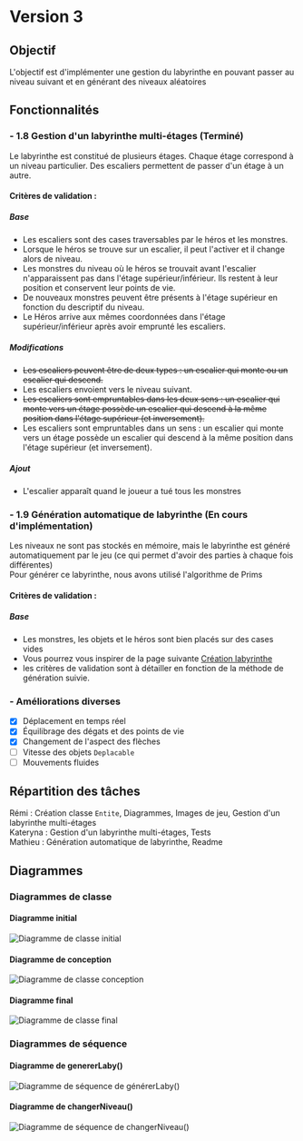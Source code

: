 # Version 3

## Objectif

L'objectif est d'implémenter une gestion du labyrinthe en pouvant passer au niveau suivant et en générant des niveaux
aléatoires

## Fonctionnalités

### - 1.8 Gestion d'un labyrinthe multi-étages (Terminé)

Le labyrinthe est constitué de plusieurs étages. Chaque étage correspond à un niveau
particulier. Des escaliers permettent de passer d'un étage à un autre.

#### Critères de validation :

##### Base

* Les escaliers sont des cases traversables par le héros et les monstres.
* Lorsque le héros se trouve sur un escalier, il peut l'activer et il change alors de
  niveau.
* Les monstres du niveau où le héros se trouvait avant l'escalier n'apparaissent pas
  dans l'étage supérieur/inférieur. Ils restent à leur position et conservent leur points
  de vie.
* De nouveaux monstres peuvent être présents à l'étage supérieur en fonction du
  descriptif du niveau.
* Le Héros arrive aux mêmes coordonnées dans l'étage supérieur/inférieur après
  avoir emprunté les escaliers.

##### Modifications

* ~~Les escaliers peuvent être de deux types : un escalier qui monte ou un escalier qui descend.~~
* Les escaliers envoient vers le niveau suivant.
* ~~Les escaliers sont empruntables dans les deux sens : un escalier qui monte vers un étage possède un escalier qui
  descend à la même position dans l'étage supérieur (et inversement).~~
* Les escaliers sont empruntables dans un sens : un escalier qui monte vers un étage possède un escalier qui descend à
  la même position dans l'étage supérieur (et inversement).

##### Ajout

* L'escalier apparaît quand le joueur a tué tous les monstres

### - 1.9 Génération automatique de labyrinthe (En cours d'implémentation)

Les niveaux ne sont pas stockés en mémoire, mais le labyrinthe est généré automatiquement par le jeu (ce qui permet
d'avoir des parties à chaque fois différentes)   
Pour générer ce labyrinthe, nous avons utilisé l'algorithme de Prims

#### Critères de validation :

##### Base

* Les monstres, les objets et le héros sont bien placés sur des cases vides
* Vous pourrez vous inspirer de la page
  suivante [Création labyrinthe](http://www.encyclopedie-incomplete.com/?Modelisation-et-Creation-d-un)
* les critères de validation sont à détailler en fonction de la méthode de génération suivie.

### - Améliorations diverses

- [X] Déplacement en temps réel
- [X] Équilibrage des dégats et des points de vie
- [X] Changement de l'aspect des flèches
- [ ] Vitesse des objets `Deplacable`
- [ ] Mouvements fluides

## Répartition des tâches

Rémi : Création classe `Entite`, Diagrammes, Images de jeu, Gestion d'un labyrinthe multi-étages    
Kateryna : Gestion d'un labyrinthe multi-étages, Tests    
Mathieu : Génération automatique de labyrinthe, Readme

## Diagrammes

### Diagrammes de classe

#### Diagramme initial

<img src="https://github.com/remi-choffat/2024_Zeldiablo_remi-choffat_Cesareuh_katrinltvnv/blob/main/documents/version_2/diag_classe_v2.png" alt="Diagramme de classe initial"></img>

#### Diagramme de conception

<img src="https://github.com/remi-choffat/2024_Zeldiablo_remi-choffat_Cesareuh_katrinltvnv/blob/main/documents/version_3/diag_classe_v3.png" alt="Diagramme de classe conception"></img>

#### Diagramme final

<img src="https://github.com/remi-choffat/2024_Zeldiablo_remi-choffat_Cesareuh_katrinltvnv/blob/main/documents/version_3/diag_classe_v3_final.png" alt="Diagramme de classe final"></img>

### Diagrammes de séquence

#### Diagramme de genererLaby()

<img src="https://github.com/remi-choffat/2024_Zeldiablo_remi-choffat_Cesareuh_katrinltvnv/blob/main/documents/version_3/diag_seq_genererLaby.png" alt="Diagramme de séquence de générerLaby()"></img>

#### Diagramme de changerNiveau()

<img src="https://github.com/remi-choffat/2024_Zeldiablo_remi-choffat_Cesareuh_katrinltvnv/blob/main/documents/version_3/diag_seq_changerNiveau.png" alt="Diagramme de séquence de changerNiveau()"></img>
